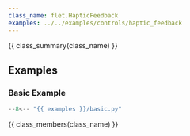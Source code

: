 ```yaml
---
class_name: flet.HapticFeedback
examples: ../../examples/controls/haptic_feedback
---
```


{{ class_summary(class_name) }}

## Examples

### Basic Example

```python
--8<-- "{{ examples }}/basic.py"
```

{{ class_members(class_name) }}
